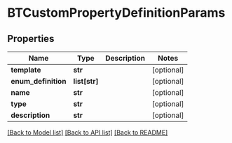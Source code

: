 # BTCustomPropertyDefinitionParams

## Properties
Name | Type | Description | Notes
------------ | ------------- | ------------- | -------------
**template** | **str** |  | [optional] 
**enum_definition** | **list[str]** |  | [optional] 
**name** | **str** |  | [optional] 
**type** | **str** |  | [optional] 
**description** | **str** |  | [optional] 

[[Back to Model list]](../README.md#documentation-for-models) [[Back to API list]](../README.md#documentation-for-api-endpoints) [[Back to README]](../README.md)


